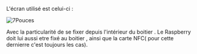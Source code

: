L'écran utilisé est celui-ci :

![7Pouces](/../main/Asset/20230720_115607.jpg)


Avec la particularité de se fixer depuis l'intérieur du boitier .
Le Raspberry doit lui aussi etre fixé au boitier , ainsi que la carte NFC( pour cette dernierre c'est toujours les cas).

